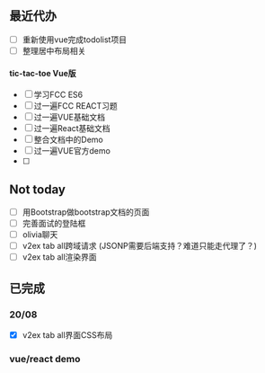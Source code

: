 ## 最近代办


- [ ] 重新使用vue完成todolist项目
- [ ] 整理居中布局相关

#### tic-tac-toe Vue版
- [ ] 学习FCC ES6
- [ ] 过一遍FCC REACT习题
- [ ] 过一遍VUE基础文档
- [ ] 过一遍React基础文档
- [ ] 整合文档中的Demo
- [ ] 过一遍VUE官方demo
- [ ]



## Not today
- [ ] 用Bootstrap做bootstrap文档的页面
- [ ] 完善面试的登陆框
- [ ] olivia聊天
- [ ] v2ex tab all跨域请求 (JSONP需要后端支持？难道只能走代理了？)
- [ ] v2ex tab all渲染界面

## 已完成
### 20/08

- [x] v2ex tab all界面CSS布局

### vue/react demo
